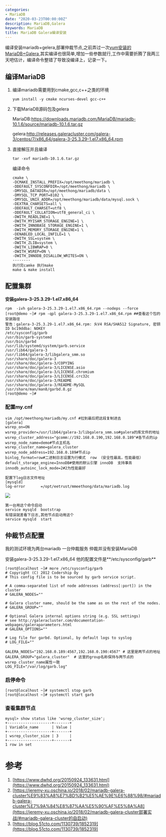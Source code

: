 ```yaml
---
categories:
- MariaDB
date: "2020-03-23T00:00:00Z"
description: MariaDB,Galera
keywords: MariaDB
title: MariaDB Galera编译安装
---
```


编译安装mariadb+gelera,部署仲裁节点,之前弄过一次[yum安装的MariaDB+Galera](https://meethong.github.io/2020/03/18/mariadb-cluster/ ),其实编译也很简单,增加一些参数就行,工作中需要折腾了我两三天吧估计，编译命令整错了导致没编译上，记录一下。

<!--more-->

## 编译MariaDB

1. 编译mariadb需要用到cmake,gcc,c++之类的环境

   ```
   yum install -y cmake ncurses-devel gcc-c++
   ```

2. 下载MariaDB源码包及gelera

   MariaDB:https://downloads.mariadb.com/MariaDB/mariadb-10.1.6/source/mariadb-10.1.6.tar.gz

   gelera:http://releases.galeracluster.com/galera-3/centos/7/x86_64/galera-3-25.3.29-1.el7.x86_64.rpm

3. 直接解压并且编译

   ```
   tar -xvf mariadb-10.1.6.tar.gz
   ```

   编译命令

   ```
   cmake \
   -DCMAKE_INSTALL_PREFIX=/opt/meethong/mariadb \
   -DDEFAULT_SYSCONFDIR=/opt/meethong/mariadb \
   -DMYSQL_DATADIR=/opt/meethong/mariadb/data \
   -DMYSQL_TCP_PORT=8102 \
   -DMYSQL_UNIX_ADDR=/opt/meethong/mariadb/data/mysql.sock \
   -DEXTRA_CHARSETS=all \
   -DDEFAULT_CHARSET=utf8 \
   -DDEFAULT_COLLATION=utf8_general_ci \
   -DWITH_READLINE=1 \
   -DWITH_MYISAM_STORAGE_ENGINE=1 \
   -DWITH_INNOBASE_STORAGE_ENGINE=1 \
   -DWITH_MEMORY_STORAGE_ENGINE=1 \
   -DENABLED_LOCAL_INFILE=1 \
   -DWITH_SSL=system \
   -DWITH_ZLIB=system \
   -DWITH_LIBWRAP=0 \
   -DWITH_WSREP=ON \
   -DWITH_INNODB_DISALLOW_WRITES=ON \
   --------
   执行完camke 执行make
   make & make install
   ```

## 配置集群

**安装galera-3-25.3.29-1.el7.x86_64**

```
rpm  -ivh galera-3-25.3.29-1.el7.x86_64.rpm --nodeps --force
[root@demo ~]# rpm -qpl galera-3-25.3.29-1.el7.x86_64.rpm ##查看这个包的安装路径
警告：galera-3-25.3.29-1.el7.x86_64.rpm: 头V4 RSA/SHA512 Signature, 密钥 ID bc19ddba: NOKEY
/etc/sysconfig/garb
/usr/bin/garb-systemd
/usr/bin/garbd
/usr/lib/systemd/system/garb.service
/usr/lib64/galera-3
/usr/lib64/galera-3/libgalera_smm.so
/usr/share/doc/galera-3
/usr/share/doc/galera-3/COPYING
/usr/share/doc/galera-3/LICENSE.asio
/usr/share/doc/galera-3/LICENSE.chromium
/usr/share/doc/galera-3/LICENSE.crc32c
/usr/share/doc/galera-3/README
/usr/share/doc/galera-3/README-MySQL
/usr/share/man/man8/garbd.8.gz
[root@demo ~]# 
```

### 配置my.cnf

```
vim /opt/meethong/mariadb/my.cnf #拉到最后把这段复制进去
[galera]
wsrep_on=ON
wsrep_provider=/usr/lib64/galera-3/libgalera_smm.so#galera的库文件的地址
wsrep_cluster_address="gcomm://192.168.0.190,192.168.0.189"#各节点的ip
wsrep_node_name=demo#节点主机名
wsrep_cluster_name=galera_cluster
wsrep_node_address=192.168.0.189#节点ip
binlog_format=row#二进制日志设置为行模式  row （安全性最高，性能最低）
default_storage_engine=InnoDB#使用的默认引擎 innoDB  支持事务
innodb_autoinc_lock_mode=2#2为性能最好

配置下log日志文件地址
[mysqld]
log-error       =/opt/eetrust/mmeethong/data/mariadb.log
```

![](https://i.opsta.cn/img/mariadb-build-my-cnf.png)

```
第一台用这个命令启动
service mysqld  bootstrap
有错误就差看下日志,其他节点启动用这个
service mysqld  start
```

## 仲裁节点配置

我的测试环境为两台mariadb 一台仲裁服务 仲裁并没有安装MariaDB

安装galera-3-25.3.29-1.el7.x86_64 他的配置文件是**/etc/sysconfig/garb**

```
[root@localhost ~]# more /etc/sysconfig/garb
# Copyright (C) 2012 Codership Oy
# This config file is to be sourced by garb service script.

# A comma-separated list of node addresses (address[:port]) in the cluster
# GALERA_NODES=""

# Galera cluster name, should be the same as on the rest of the nodes.
# GALERA_GROUP=""

# Optional Galera internal options string (e.g. SSL settings)
# see http://galeracluster.com/documentation-webpages/galeraparameters.html
# GALERA_OPTIONS=""

# Log file for garbd. Optional, by default logs to syslog
# LOG_FILE=""

GALERA_NODES="192.168.0.189:4567,192.168.0.190:4567" # 这里是两节点的地址
GALERA_GROUP="galera_cluster"  # 这里的group名称保持与两节点的wsrep_cluster_name属性一致
LOG_FILE="/var/log/garb.log"
```

### 启停命令

```
[root@localhost ~]# systemctl stop garb 
[root@localhost ~]# systemctl start garb
```

### 查看集群节点

```
mysql> show status like 'wsrep_cluster_size';
+--------------------+-------+
| Variable_name      | Value |
+--------------------+-------+
| wsrep_cluster_size | 3     |
+--------------------+-------+
1 row in set
```

# 参考

1. [https://www.dwhd.org/20150924_133631.html](https://www.dwhd.org/20150924_133631.html)
2. [https://jeremy-xu.oschina.io/2018/02/mariadb-galera-cluster%E9%83%A8%E7%BD%B2%E5%AE%9E%E6%88%98/#mariadb-galera-cluster%E7%9A%84%E8%87%AA%E5%90%AF%E5%8A%A8](https://jeremy-xu.oschina.io/2018/02/mariadb-galera-cluster部署实战/#mariadb-galera-cluster的自启动)
3. [https://blog.51cto.com/1130739/1852319](https://blog.51cto.com/1130739/1852319)

